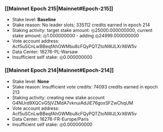 ### [[Mainnet Epoch 215|Mainnet#Epoch-215]]
* Stake level: **Baseline**
* Stake reason: No leader slots; 335112 credits earned in epoch 214
* Staking activity: target stake amount: ◎25000.000000000, current stake amount: ◎1.000000000 - adding ◎24999.000000000
* Vote account address: Acf5uSCnLwBBeqfAhGWMbu8cFQyPQTZtoNWJLXrX6W5v
* Data Center: 16276-PL-Warsaw
* Insufficient self stake: ◎0.000000000
### [[Mainnet Epoch 214|Mainnet#Epoch-214]]
* Stake level: **None**
* Stake reason: Insufficient vote credits: 74093 credits earned in epoch 213
* Staking activity: creating new stake account G4NUrd9XQCvG5jVZMdA7vknuiAdJiE76goxSFZwChqUM
* Vote account address: Acf5uSCnLwBBeqfAhGWMbu8cFQyPQTZtoNWJLXrX6W5v
* Data Center: 16276-FR-Europe/Paris
* Insufficient self stake: ◎0.000000000